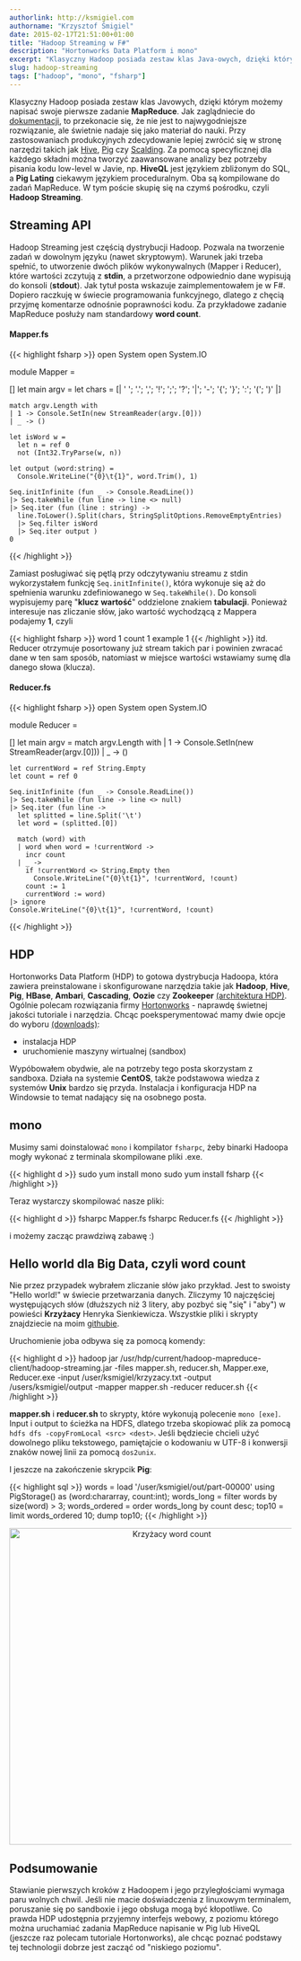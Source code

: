 ```yaml
---
authorlink: http://ksmigiel.com
authorname: "Krzysztof Śmigiel"
date: 2015-02-17T21:51:00+01:00
title: "Hadoop Streaming w F#"
description: "Hortonworks Data Platform i mono"
excerpt: "Klasyczny Hadoop posiada zestaw klas Java-owych, dzięki którym możemy napisać swoje pierwsze zadanie MapReduce. Nie jest to najwygodniejsze rozwiązanie, ale świetnie nadaje się jako materiał do nauki. Przy produkcyjnych zastosowaniach zdecydowanie lepiej zwrócić się w stronę narzędzi takich jak Hive, Pig czy Scalding."
slug: hadoop-streaming
tags: ["hadoop", "mono", "fsharp"]
---
```


Klasyczny Hadoop posiada zestaw klas Javowych, dzięki którym możemy napisać swoje pierwsze zadanie **MapReduce**. Jak zaglądniecie do [dokumentacji](http://hadoop.apache.org/docs/r1.2.1/mapred_tutorial.html), to przekonacie się, że nie jest to najwygodniejsze rozwiązanie, ale świetnie nadaje się jako materiał do nauki. Przy zastosowaniach produkcyjnych zdecydowanie lepiej zwrócić się w stronę narzędzi takich jak [Hive](https://hive.apache.org/), [Pig](http://pig.apache.org/) czy [Scalding](https://github.com/twitter/scalding). Za pomocą specyficznej dla każdego składni można tworzyć zaawansowane analizy bez potrzeby pisania kodu low-level w Javie, np. **HiveQL** jest językiem zbliżonym do SQL, a **Pig Lating** ciekawym językiem proceduralnym. Oba są kompilowane do zadań MapReduce. W tym poście skupię się na czymś pośrodku, czyli **Hadoop Streaming**.

## Streaming API

Hadoop Streaming jest częścią dystrybucji Hadoop. Pozwala na tworzenie zadań w dowolnym języku (nawet skryptowym). Warunek jaki trzeba spełnić, to utworzenie dwóch plików wykonywalnych (Mapper i Reducer), które wartości zczytują z **stdin**, a przetworzone odpowiednio dane wypisują do konsoli (**stdout**). Jak tytuł posta wskazuje zaimplementowałem je w F#. Dopiero raczkuję w świecie programowania funkcyjnego, dlatego z chęcią przyjmę komentarze odnośnie poprawności kodu. Za przykładowe zadanie MapReduce posłuży nam standardowy **word count**. 

#### Mapper.fs
{{< highlight fsharp >}}
open System
open System.IO

module Mapper =

  [<EntryPoint>]
  let main argv = 
    let chars =
      [| ' '; '.'; ','; '!'; ';'; '?'; '|'; '-'; '{'; '}'; ':'; '('; ')' |]

    match argv.Length with
    | 1 -> Console.SetIn(new StreamReader(argv.[0]))
    | _ -> ()

    let isWord w =
      let n = ref 0
      not (Int32.TryParse(w, n))

    let output (word:string) =
      Console.WriteLine("{0}\t{1}", word.Trim(), 1)

    Seq.initInfinite (fun _ -> Console.ReadLine())
    |> Seq.takeWhile (fun line -> line <> null)
    |> Seq.iter (fun (line : string) -> 
      line.ToLower().Split(chars, StringSplitOptions.RemoveEmptyEntries)
      |> Seq.filter isWord
      |> Seq.iter output )
    0
{{< /highlight >}}

Zamiast posługiwać się pętlą przy odczytywaniu streamu z stdin wykorzystałem funkcję `Seq.initInfinite()`, która wykonuje się aż do spełnienia warunku zdefiniowanego w `Seq.takeWhile()`. Do konsoli wypisujemy parę "**klucz** **wartość**" oddzielone znakiem **tabulacji**. Ponieważ interesuje nas zliczanie słów, jako wartość wychodzącą z Mappera podajemy **1**, czyli

{{< highlight fsharp >}}
word    1
count    1
example    1
{{< /highlight >}}
itd. Reducer otrzymuje posortowany już stream takich par i powinien zwracać dane w ten sam sposób, natomiast w miejsce wartości wstawiamy sumę dla danego słowa (klucza).

#### Reducer.fs
{{< highlight fsharp >}}
open System
open System.IO

module Reducer =

  [<EntryPoint>]
  let main argv = 
    match argv.Length with
    | 1 -> Console.SetIn(new StreamReader(argv.[0]))
    | _ -> ()

    let currentWord = ref String.Empty
    let count = ref 0

    Seq.initInfinite (fun _ -> Console.ReadLine())
    |> Seq.takeWhile (fun line -> line <> null)
    |> Seq.iter (fun line ->
      let splitted = line.Split('\t')
      let word = (splitted.[0])

      match (word) with
      | word when word = !currentWord ->
        incr count
      | _ ->
        if !currentWord <> String.Empty then
          Console.WriteLine("{0}\t{1}", !currentWord, !count)
        count := 1
        currentWord := word)
    |> ignore
    Console.WriteLine("{0}\t{1}", !currentWord, !count)
{{< /highlight >}}

## HDP

Hortonworks Data Platform (HDP) to gotowa dystrybucja Hadoopa, która zawiera preinstalowane i skonfigurowane narzędzia takie jak **Hadoop**, **Hive**, **Pig**, **HBase**, **Ambari**, **Cascading**, **Oozie** czy **Zookeeper** [(architektura HDP)](http://docs.hortonworks.com/HDPDocuments/HDP2/HDP-2.2.0/Getting_Started_v22/media/01-RawContent/Getting%20Started/Full%20View.png). Ogólnie polecam rozwiązania firmy [Hortonworks](http://hortonworks.com/) - naprawdę świetnej jakości tutoriale i narzędzia. Chcąc poeksperymentować mamy dwie opcje do wyboru [(downloads)](http://hortonworks.com/hdp/downloads/):

- instalacja HDP
- uruchomienie maszyny wirtualnej (sandbox)

Wypóbowałem obydwie, ale na potrzeby tego posta skorzystam z sandboxa. Działa na systemie **CentOS**, także podstawowa wiedza z systemów **Unix** bardzo się przyda.  Instalacja i konfiguracja HDP na Windowsie to temat nadający się na osobnego posta.

## mono

Musimy sami doinstalować `mono` i kompilator `fsharpc`, żeby binarki Hadoopa mogły wykonać z terminala skompilowane pliki .exe.

{{< highlight d >}}
sudo yum install mono
sudo yum install fsharp
{{< /highlight >}}

Teraz wystarczy skompilować nasze pliki:

{{< highlight d >}}
fsharpc Mapper.fs
fsharpc Reducer.fs
{{< /highlight >}}

i możemy zacząc prawdziwą zabawę :)

## Hello world dla Big Data, czyli word count

Nie przez przypadek wybrałem zliczanie słów jako przykład. Jest to swoisty "Hello world!" w świecie przetwarzania danych. Zliczymy 10 najczęściej występujących słów (dłuższych niż 3 litery, aby pozbyć się "się" i "aby") w powieści **Krzyżacy** Henryka Sienkiewicza. Wszystkie pliki i skrypty znajdziecie na moim [githubie](https://github.com/ksmigiel/hadoop-streaming-fharp).

Uruchomienie joba odbywa się za pomocą komendy:

{{< highlight d >}}
hadoop jar /usr/hdp/current/hadoop-mapreduce-client/hadoop-streaming.jar
    -files mapper.sh, reducer.sh, Mapper.exe, Reducer.exe
    -input /user/ksmigiel/krzyzacy.txt
    -output /users/ksmigiel/output
    -mapper mapper.sh
    -reducer reducer.sh
{{< /highlight >}}

**mapper.sh** i **reducer.sh** to skrypty, które wykonują polecenie `mono [exe]`.
Input i output to ścieżka na HDFS, dlatego trzeba skopiować plik za pomocą `hdfs dfs -copyFromLocal <src> <dest>`.
Jeśli będziecie chcieli użyć dowolnego pliku tekstowego, pamiętajcie o kodowaniu w UTF-8 i konwersji znaków nowej linii za pomocą `dos2unix`.

I jeszcze na zakończenie skrypcik **Pig**:

{{< highlight sql >}}
words = load '/user/ksmigiel/out/part-00000' using PigStorage() as (word:chararray, count:int);
words_long = filter words by size(word) > 3;
words_ordered = order words_long by count desc;
top10 = limit words_ordered 10;
dump top10;
{{< /highlight >}}

<div>
  <a href="https://plot.ly/~ksmigiel/17/" target="_blank" title="Krzyżacy word count" style="display: block; text-align: center;"><img src="https://plot.ly/~ksmigiel/17.png" alt="Krzyżacy word count" style="max-width: 100%;width: 564px;"  width="564" onerror="this.onerror=null;this.src='https://plot.ly/404.png';" /></a>
  <script data-plotly="ksmigiel:17" src="https://plot.ly/embed.js" async></script>
</div>

## Podsumowanie

Stawianie pierwszych kroków z Hadoopem i jego przyległościami wymaga paru wolnych chwil. Jeśli nie macie doświadczenia z linuxowym terminalem, poruszanie się po sandboxie i jego obsługa mogą być kłopotliwe. Co prawda HDP udostępnia przyjemny interfejs webowy, z poziomu którego można uruchamiać zadania MapReduce napisanie w Pig lub HiveQL (jeszcze raz polecam tutoriale Hortonworks), ale chcąc poznać podstawy tej technologii dobrze jest zacząć od "niskiego poziomu".
